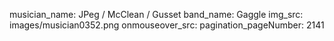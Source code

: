 musician_name: JPeg / McClean / Gusset
band_name: Gaggle
img_src: images/musician0352.png
onmouseover_src: 
pagination_pageNumber: 2141